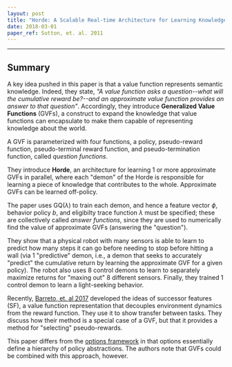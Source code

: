 ```yaml
---
layout: post
title: "Horde: A Scalable Real-time Architecture for Learning Knowledge from Unsupervised Sensorimotor Interaction"
date: 2018-03-01
paper_ref: Sutton, et. al. 2011
---
```


<script type="text/x-mathjax-config">
MathJax.Hub.Config({
  TeX: { equationNumbers: { autoNumber: "AMS" } },
  tex2jax: {inlineMath: [['$','$'], ['\\(','\\)']]}
});
</script>

<script type="text/javascript" async
  src="https://cdn.mathjax.org/mathjax/latest/MathJax.js?config=TeX-MML-AM_CHTML">
</script> 
---

## Summary

A key idea pushed in this paper is that a value function represents semantic knowledge. Indeed, they state, *"A value function asks a question--what will the cumulative reward be?--and an approximate value function provides an answer to that question"*. Accordingly, they introduce **Generalized Value Functions** (GVFs), a construct to expand the knowledge that value functions can encapsulate to make them capable of representing knowledge about the world.

A GVF is parameterized with four functions, a policy, pseudo-reward function, pseudo-terminal reward function, and pseudo-termination function, called *question functions*.

They introduce **Horde**, an architecture for learning 1 or more approximate GVFs in parallel, where each "demon" of the Horde is responsible for learning a piece of knowledge that contributes to the whole. Approximate GVFs can be learned off-policy.

The paper uses GQ($\lambda$) to train each demon, and hence a feature vector $\phi$, behavior policy $b$, and eligibilty trace function $\lambda$ must be specified; these are collectively called *answer functions*, since they are used to numerically find the value of approximate GVFs (answering the "question").

They show that a physical robot with many sensors is able to learn to predict how many steps it can go before needing to stop before hitting a wall (via 1 "predictive" demon, i.e., a demon that seeks to accurately "predict" the cumulative return by learning the approximate GVF for a given policy). The robot also uses 8 control demons to learn to separately maximize returns for "maxing out" 8 different sensors. Finally, they trained 1 control demon to learn a light-seeking behavior.

Recently, [Barreto, et. al 2017](http://papers.nips.cc/paper/6994-successor-features-for-transfer-in-reinforcement-learning) developed the ideas of successor features (SF), a value function representation that decouples environment dynamics from the reward function. They use it to show transfer between tasks. They discuss how their method is a special case of a GVF, but that it provides a method for "selecting" pseudo-rewards.

This paper differs from the [options framework](https://ac.els-cdn.com/S0004370299000521/1-s2.0-S0004370299000521-main.pdf?_tid=spdf-33adf66b-944d-4bbc-8a21-240c893f6961&acdnat=1519922099_e72ff155b5fbb0d6702f56ddf6a326a5) in that options essentially define a hierarchy of policy abstractions. The authors note that GVFs could be combined with this approach, however.